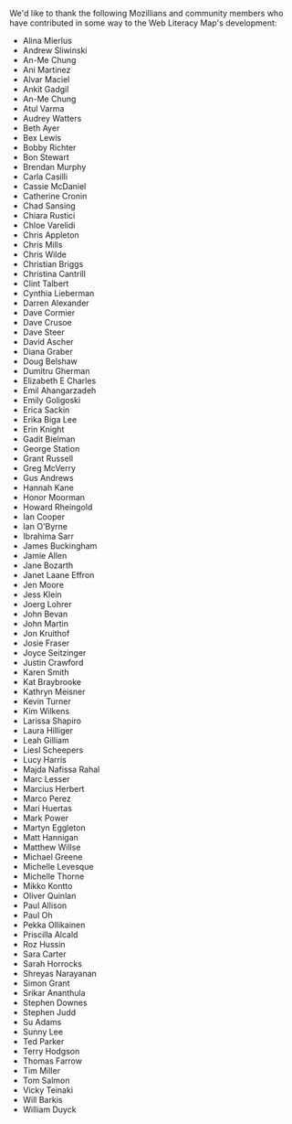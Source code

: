 We'd like to thank the following Mozillians and community members who have contributed in some way to the Web Literacy Map's development:

* Alina Mierlus
* Andrew Sliwinski
* An-Me Chung
* Ani Martinez
* Alvar Maciel
* Ankit Gadgil
* An-Me Chung
* Atul Varma
* Audrey Watters
* Beth Ayer
* Bex Lewis
* Bobby Richter
* Bon Stewart
* Brendan Murphy
* Carla Casilli
* Cassie McDaniel
* Catherine Cronin
* Chad Sansing
* Chiara Rustici
* Chloe Varelidi
* Chris Appleton
* Chris Mills
* Chris Wilde
* Christian Briggs
* Christina Cantrill
* Clint Talbert
* Cynthia Lieberman
* Darren Alexander
* Dave Cormier
* Dave Crusoe
* Dave Steer
* David Ascher
* Diana Graber
* Doug Belshaw
* Dumitru Gherman
* Elizabeth E Charles
* Emil Ahangarzadeh
* Emily Goligoski
* Erica Sackin
* Erika Biga Lee
* Erin Knight 
* Gadit Bielman
* George Station
* Grant Russell
* Greg McVerry
* Gus Andrews
* Hannah Kane
* Honor Moorman
* Howard Rheingold
* Ian Cooper
* Ian O'Byrne
* Ibrahima Sarr
* James Buckingham
* Jamie Allen
* Jane Bozarth
* Janet Laane Effron
* Jen Moore
* Jess Klein
* Joerg Lohrer
* John Bevan
* John Martin
* Jon Kruithof
* Josie Fraser
* Joyce Seitzinger
* Justin Crawford
* Karen Smith
* Kat Braybrooke
* Kathryn Meisner
* Kevin Turner
* Kim Wilkens
* Larissa Shapiro
* Laura Hilliger
* Leah Gilliam
* Liesl Scheepers
* Lucy Harris
* Majda Nafissa Rahal
* Marc Lesser
* Marcius Herbert
* Marco Perez
* Mari Huertas
* Mark Power
* Martyn Eggleton
* Matt Hannigan
* Matthew Willse
* Michael Greene
* Michelle Levesque
* Michelle Thorne
* Mikko Kontto
* Oliver Quinlan
* Paul Allison
* Paul Oh
* Pekka Ollikainen
* Priscilla Alcald 
* Roz Hussin
* Sara Carter
* Sarah Horrocks
* Shreyas Narayanan
* Simon Grant
* Srikar Ananthula
* Stephen Downes
* Stephen Judd
* Su Adams
* Sunny Lee
* Ted Parker
* Terry Hodgson
* Thomas Farrow
* Tim Miller
* Tom Salmon
* Vicky Teinaki
* Will Barkis
* William Duyck
